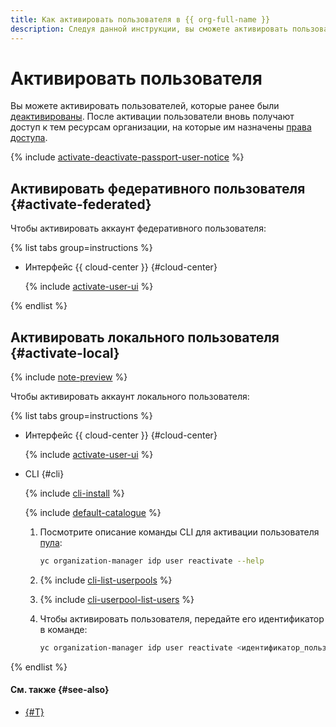 ```yaml
---
title: Как активировать пользователя в {{ org-full-name }}
description: Следуя данной инструкции, вы сможете активировать пользователя в {{ org-name }}.
---
```


# Активировать пользователя

Вы можете активировать пользователей, которые ранее были [деактивированы](./deactivate-user.md). После активации пользователи вновь получают доступ к тем ресурсам организации, на которые им назначены [права доступа](../../../iam/concepts/access-control/roles.md).

{% include [activate-deactivate-passport-user-notice](../../../_includes/organization/activate-deactivate-passport-user-notice.md) %}

## Активировать федеративного пользователя {#activate-federated}

Чтобы активировать аккаунт федеративного пользователя:

{% list tabs group=instructions %}

- Интерфейс {{ cloud-center }} {#cloud-center}

  {% include [activate-user-ui](../../../_includes/organization/activate-user-ui.md) %}

{% endlist %}


## Активировать локального пользователя {#activate-local}


{% include [note-preview](../../../_includes/note-preview.md) %}

Чтобы активировать аккаунт локального пользователя:

{% list tabs group=instructions %}

- Интерфейс {{ cloud-center }} {#cloud-center}

  {% include [activate-user-ui](../../../_includes/organization/activate-user-ui.md) %}

- CLI {#cli}

  {% include [cli-install](../../../_includes/cli-install.md) %}

  {% include [default-catalogue](../../../_includes/default-catalogue.md) %}

  1. Посмотрите описание команды CLI для активации пользователя [пула](../../concepts/user-pools.md):

     ```bash
     yc organization-manager idp user reactivate --help
     ```
  1. {% include [cli-list-userpools](../../../_includes/organization/cli-list-userpools.md) %}
  1. {% include [cli-userpool-list-users](../../../_includes/organization/cli-userpool-list-users.md) %}
  1. Чтобы активировать пользователя, передайте его идентификатор в команде:

     ```bash
     yc organization-manager idp user reactivate <идентификатор_пользователя>
     ```

{% endlist %}

#### См. также {#see-also}

* [{#T}](deactivate-user.md)